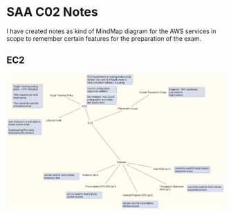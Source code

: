 # SAA C02 Notes

I have created notes as kind of MindMap diagram for the AWS services in scope to remember certain features for the preparation of the exam.

## EC2
![](ec2.png)
